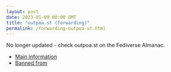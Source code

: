 ```yaml
---
layout: post
date: 2023-01-09 00:00 GMT
title: "outpoa.st (forwarding)"
permalink: /forwarding-outpoa-st.html
---
```


No longer updated - check outpoa.st on the Fediverse Almanac.

* [Main information](https://www.fediversealmanac.com/api/v1/instances/outpoa.st)
* [Banned from](https://www.fediversealmanac.com/api/v1/instances/outpoa.st/banned_from)

